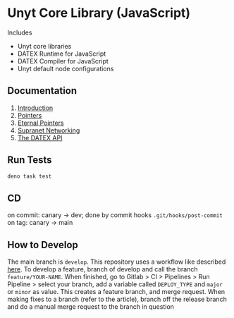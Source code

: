 # Unyt Core Library (JavaScript)

Includes
 * Unyt core libraries
 * DATEX Runtime for JavaScript
 * DATEX Compiler for JavaScript
 * Unyt default node configurations

## Documentation
 1. [Introduction](./docs/manual/1%20Introduction.md)
 2. [Pointers](./docs/manual/2%20Pointers.md)
 1. [Eternal Pointers](./docs/manual/3%20Eternal%20Pointers.md)
 4. [Supranet Networking](./docs/manual/4%20Supranet%20Networking.md)
 4. [The DATEX API](./docs/manual/5%20The%20DATEX%20API.md)

## Run Tests
```bash
deno task test
```

## CD
on commit: canary -> dev; done by commit hooks `.git/hooks/post-commit`
on tag: canary -> main

## How to Develop
The main branch is `develop`. This repository uses a workflow like described [here](https://medium.com/trendyol-tech/semantic-versioning-and-gitlab-6bcd1e07c0b0).
To develop a feature, branch of develop and call the branch `feature/YOUR-NAME`. When finished, go to Gitlab > CI > Pipelines > Run Pipeline > select your branch, add a variable called `DEPLOY_TYPE` and `major` or `minor` as value.
This creates a feature branch, and merge request.
When making fixes to a branch (refer to the article), branch off the release branch and do a manual merge request to the branch in question